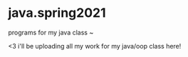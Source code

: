 # java.spring2021
programs for my java class ~

<3 i'll be uploading all my work for my java/oop class here!
